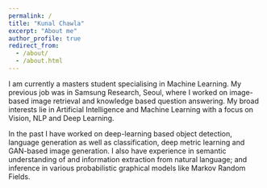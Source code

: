```yaml
---
permalink: /
title: "Kunal Chawla"
excerpt: "About me"
author_profile: true
redirect_from: 
  - /about/
  - /about.html
---
```


I am currently a masters student specialising in Machine Learning. My previous job was in Samsung Research, Seoul, where I worked on image-based image retrieval and knowledge based question answering. My broad interests lie in Artificial Intelligence and Machine Learning with a focus on Vision, NLP and Deep Learning.

In the past I have worked on deep-learning based object detection, language generation as well as classification, deep metric learning and GAN-based image generation. I also have experience in semantic understanding of and information extraction from natural language; and inference in various probabilistic graphical models like Markov Random Fields. 